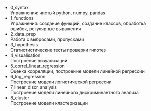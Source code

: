* 0_syntax
<br>Упражнения: чистый python, numpy, pandas
* 1_functions
<br>Упражнения: создание функций, создание классов, обработка ошибок, регулярные выражения
* 2_data_prep
<br>Работа с выбросами, пропусками
* 3_hypothesis
<br>Статистистические тесты проверки гипотез
* 4_visualisation
<br>Построение визуализаций
* 5_correl_linear_regression
<br>Оценка корреляции, построение модели линейной регрессии
* 6_log_regression
<br>Построение модели логистической регрессии
* 7_linear_discr_analysis
<br>Построение модели линейного дискриминантного анализа
* 8_cluster
<br>Построение модели кластеризации